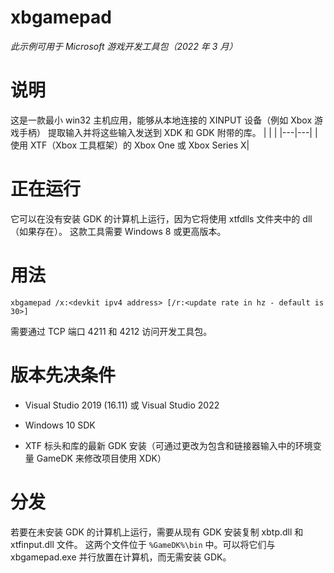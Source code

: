 # xbgamepad

*此示例可用于 Microsoft 游戏开发工具包（2022 年 3 月）*

# 说明

这是一款最小 win32 主机应用，能够从本地连接的 XINPUT 设备（例如 Xbox 游戏手柄） 提取输入并将这些输入发送到
XDK 和 GDK 附带的库。
| | |
|---|---|
|使用 XTF（Xbox 工具框架）的 Xbox One 或 Xbox Series X|

# 正在运行

它可以在没有安装 GDK 的计算机上运行，因为它将使用 xtfdlls 文件夹中的 dll（如果存在）。 这款工具需要 Windows 8 或更高版本。

# 用法

```
xbgamepad /x:<devkit ipv4 address> [/r:<update rate in hz - default is 30>]
```


需要通过 TCP 端口 4211 和 4212 访问开发工具包。

# 版本先决条件

- Visual Studio 2019 (16.11) 或 Visual Studio 2022

- Windows 10 SDK

- XTF 标头和库的最新 GDK 安装（可通过更改为包含和链接器输入中的环境变量 GameDK 来修改项目使用 XDK）

# 分发

若要在未安装 GDK 的计算机上运行，需要从现有 GDK 安装复制 xbtp.dll 和 xtfinput.dll 文件。 这两个文件位于 `%GameDK%\bin` 中。可以将它们与 xbgamepad.exe 并行放置在计算机，而无需安装 GDK。


